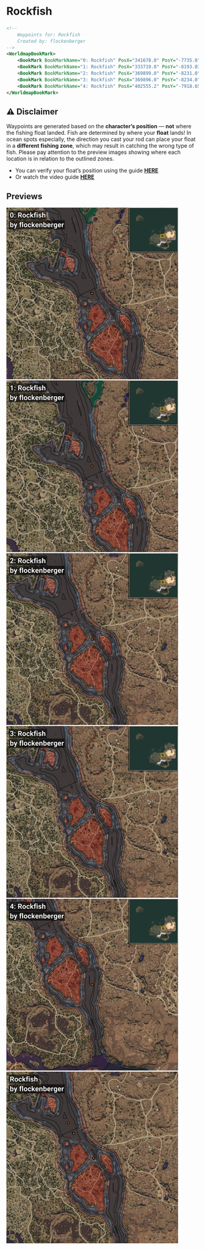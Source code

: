 # Rockfish
```xml
<!--
    Waypoints for: Rockfish
    Created by: flockenberger
-->
<WorldmapBookMark>
    <BookMark BookMarkName="0: Rockfish" PosX="341678.0" PosY="-7735.0" PosZ="11263.0" />
    <BookMark BookMarkName="1: Rockfish" PosX="333719.0" PosY="-8193.033" PosZ="26597.086" />
    <BookMark BookMarkName="2: Rockfish" PosX="369899.0" PosY="-8231.0" PosZ="-23901.0" />
    <BookMark BookMarkName="3: Rockfish" PosX="369896.0" PosY="-8234.0" PosZ="-23845.0" />
    <BookMark BookMarkName="4: Rockfish" PosX="402555.2" PosY="-7918.6514" PosZ="-72799.47" />
</WorldmapBookMark>
```

## ⚠️ Disclaimer
Waypoints are generated based on the __**character’s position**__ — __not__ where the fishing float landed.
Fish are determined by where your **float** lands!
In ocean spots especially, the direction you cast your rod can place your float in a **different fishing zone**, which may result in catching the wrong type of fish.
Please pay attention to the preview images showing where each location is in relation to the outlined zones.

- You can verify your float’s position using the guide [**HERE**](https://flockenberger.github.io/bdo-fish-position/)
- Or watch the video guide [**HERE**](https://youtu.be/t-VXcRoNojk)

## Previews
<img src="./Rockfish_0_Preview.webp" width="450"/> <img src="./Rockfish_1_Preview.webp" width="450"/> <img src="./Rockfish_2_Preview.webp" width="450"/> <img src="./Rockfish_3_Preview.webp" width="450"/> <img src="./Rockfish_4_Preview.webp" width="450"/> <img src="./Rockfish_Preview.webp" width="450"/> 